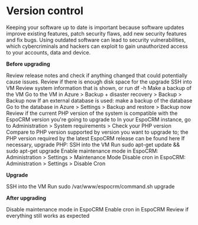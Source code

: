 # Version control

Keeping your software up to date is important because software updates improve existing features, patch security flaws, add new security features and fix bugs. Using outdated software can lead to security vulnerabilities, which cybercriminals and hackers can exploit to gain unauthorized access to your accounts, data and device.

**Before upgrading**

Review release notes and check if anything changed that could potentially cause issues.
Review if there is enough disk space for the upgrade
SSH into VM
Review system information that is shown, or run df -h
Make a backup of the VM
Go to the VM in Azure > Backup + disaster recovery > Backup > Backup now
If an external database is used: make a backup of the database
Go to the database in Azure > Settings > Backup and restore > Backup now
Review if the current PHP version of the system is compatible with the EspoCRM version you're going to upgrade to
In your EspoCRM instance, go to Administration > System requirements > Check your PHP version
Compare to PHP version supported by version you want to upgrade to; the PHP version required by the latest EspoCRM release can be found here
If necessary, upgrade PHP:
SSH into the VM
Run sudo apt-get update && sudo apt-get upgrade
Enable maintenance mode in EspoCRM: Administration > Settings > Maintenance Mode
Disable cron in EspoCRM: Administration > Settings > Disable Cron

**Upgrade**

SSH into the VM
Run sudo /var/www/espocrm/command.sh upgrade

**After upgrading**

Disable maintenance mode in EspoCRM
Enable cron in EspoCRM
Review if everything still works as expected
